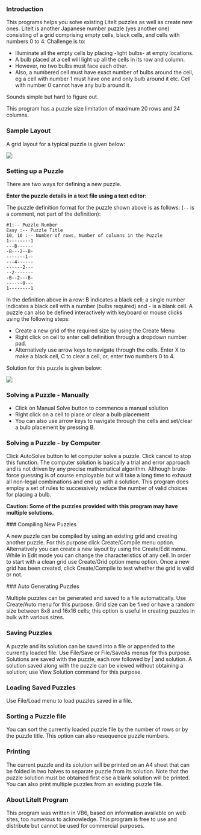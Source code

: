 ### Introduction

This programs helps you solve existing LiteIt puzzles as well as create new
ones. LiteIt is another Japanese number puzzle (yes another one) consisting of a
grid comprising empty cells, black cells, and cells with numbers 0 to 4.
Challenge is to:

-   Illuminate all the empty cells by placing -light bulbs- at empty locations.
-   A bulb placed at a cell will light up all the cells in its row and column.
-   However, no two bulbs must face each other.
-   Also, a numbered cell must have exact number of bulbs around the cell, eg a
    cell with number 1 must have one and only bulb around it etc. Cell with
    number 0 cannot have any bulb around it.

Sounds simple but hard to figure out.

This program has a puzzle size limitation of maximum 20 rows and 24 columns.

### Sample Layout

A grid layout for a typical puzzle is given below:

![](../img/liteit_help1.gif)

### Setting up a Puzzle

There are two ways for defining a new puzzle.

**Enter the puzzle details in a text file using a text editor**:

The puzzle definition format for the puzzle shown above is as follows: (`--` is
a comment, not part of the definition):

    #1:-- Puzzle Number
    Easy :-- Puzzle Title
    10, 10 :-- Number of rows, Number of columns in the Puzzle
    1--------1
    ---B------
    -B---2--B-
    -------1--
    ---4------
    ------2---
    --2-------
    -B--2---B-
    ------0---
    1--------1

In the definition above in a row: B indicates a black cell; a single number
indicates a black cell with a number (bulbs required) and - is a blank cell. A
puzzle can also be defined interactively with keyboard or mouse clicks using the
following steps:

-   Create a new grid of the required size by using the Create Menu
-   Right click on cell to enter cell definition through a dropdown number pad.
-   Alternatively use arrow keys to navigate through the cells. Enter X to make
    a black cell, C to clear a cell, or, enter two numbers 0 to 4.

Solution for this puzzle is given below:

![](../img/liteit_help2.gif)

### Solving a Puzzle - Manually

-   Click on Manual Solve button to commence a manual solution
-   Right click on a cell to place or clear a bulb placement
-   You can also use arrow keys to navigate through the cells and set/clear a
    bulb placement by pressing B.

### Solving a Puzzle - by Computer

Click AutoSolve button to let computer solve a puzzle. Click cancel to stop this
function. The computer solution is basically a trial and error approach and is
not driven by any precise mathematical algorithm. Although brute-force guessing
is of course employable but will take a long time to exhaust all non-legal
combinations and end up with a solution. This program does employ a set of rules
to successively reduce the number of valid choices for placing a bulb.

**Caution: Some of the puzzles provided with this program may have multiple
solutions.**

### Compiling New Puzzles

A new puzzle can be compiled by using an existing grid and creating another
puzzle. For this purpose click Create/Compile menu option. Alternatively you can
create a new layout by using the Create/Edit menu. While in Edit mode you can
change the characteristics of any cell. In order to start with a clean grid use
Create/Grid option menu option. Once a new grid has been created, click
Create/Compile to test whether the grid is valid or not.

### Auto Generating Puzzles

Multiple puzzles can be generated and saved to a file automatically. Use
Create/Auto menu for this purpose. Grid size can be fixed or have a random size
between 8x8 and 16x16 cells; this option is useful in creating puzzles in bulk
with various sizes.

### Saving Puzzles

A puzzle and its solution can be saved into a file or appended to the currently
loaded file. Use File/Save or File/SaveAs menus for this purpose. Solutions are
saved with the puzzle, each row followed by | and solution. A solution saved
along with the puzzle can be viewed without obtaining a solution; use View
Solution command for this purpose.

### Loading Saved Puzzles

Use File/Load menu to load puzzles saved in a file.

### Sorting a Puzzle file

You can sort the currently loaded puzzle file by the number of rows or by the
puzzle title. This option can also resequence puzzle numbers.

### Printing

The current puzzle and its solution will be printed on an A4 sheet that can be
folded in two halves to separate puzzle from its solution. Note that the puzzle
solution must be obtained first else a blank solution will be printed. You can
also print multiple puzzles from an existing puzzle file.

### About LiteIt Program

This program was written in VB6, based on information available on web sites,
too numerous to acknowledge. This program is free to use and distribute but
cannot be used for commercial purposes.